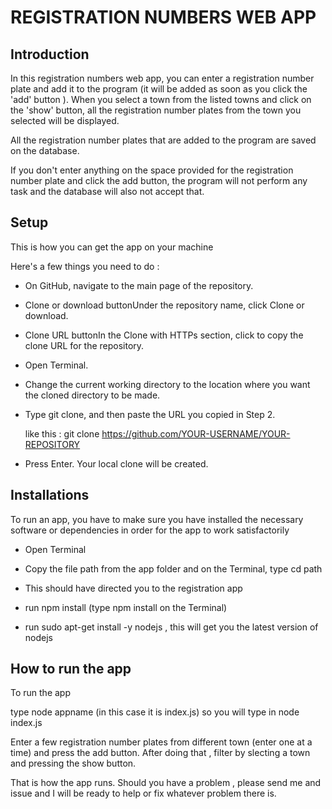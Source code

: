 
# REGISTRATION NUMBERS WEB APP

## Introduction

In this registration numbers web app, you can enter a registration number plate and add it to the program (it will be added as soon as you click the 'add' button ). When you select a town from the listed towns and click on the 'show' button, all the registration number plates from the town you selected will be displayed.

All the registration number plates that are added to the program are saved on the database.

If you don't enter anything on the space provided for the registration number plate and click the add button, the program will not perform any task and the database will also not accept that.

## Setup

This is how you can get the app on your machine

Here's a few things you need to do :

- On GitHub, navigate to the main page of the repository.

- Clone or download buttonUnder the repository name, click Clone or download.

- Clone URL buttonIn the Clone with HTTPs section, click  to copy the clone URL for the repository.

- Open Terminal.

- Change the current working directory to the location where you want the cloned directory to be made.

 - Type git clone, and then paste the URL you copied in Step 2.

   like this  : git clone https://github.com/YOUR-USERNAME/YOUR-REPOSITORY

 - Press Enter. Your local clone will be created.

## Installations

To run an app, you have to make sure you have installed the necessary software or dependencies in order for the app to work satisfactorily

- Open Terminal

- Copy the file path from the app folder and on the Terminal, type cd path

- This should have directed you to the registration app

- run npm install (type npm install on the Terminal)

- run sudo apt-get install -y nodejs , this will get you the latest version of nodejs  

## How to run the app

To run the app

type node appname (in this case it is index.js) so you will type in node index.js

Enter a few registration number plates from different town (enter one at a time) and press the add button. After doing that , filter by slecting a town and pressing the show button.

That is how the app runs. Should you have a problem , please send me and issue and I will be ready to help or fix whatever problem there is. 
